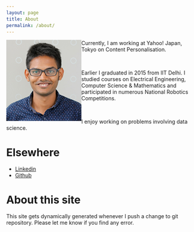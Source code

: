 ```yaml
---
layout: page
title: About
permalink: /about/
---
```


<p>
<img src="/images/profile.png" alt="me" width="200" align="left"> </img>
<p>
Currently, I am working at Yahoo! Japan, Tokyo on Content Personalisation.
</p>
<br>
<p>
Earlier I graduated in 2015
from IIT Delhi.
I studied courses on Electrical Engineering, Computer Science &
Mathematics and participated in numerous National Robotics Competitions.
</p>
<br>
<p>
I enjoy working on problems involving data science.
</p>
</p>



Elsewhere
==============
+ [Linkedin](https://www.linkedin.com/in/mohitleo)
+ [Github](https://github.com/mohi)

About this site
===============
This site gets dynamically generated whenever I push a change to git
repository. Please let me know if you find any error. 
